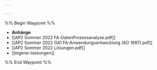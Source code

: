 ```yaml
---

---
```

%% Begin Waypoint %%
- **Anhänge**
- [[AP2 Sommer 2022 FA-DatenProzessanalyse.pdf]]
- [[AP2 Sommer 2022 GA1 FA-Anwendungsentwicklung (AO 1997).pdf]]
- [[AP2 Sommer 2022 Lösungen.pdf]]
- [[eigene-loesungen]]

%% End Waypoint %%